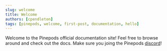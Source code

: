 ```yaml
---
slug: welcome
title: Welcome
authors: [cpendleton]
tags: [pinepods, welcome, first-post, documentation, hello]
---
```


Welcome to the Pinepods official documentation site! Feel free to browse around and check out the docs. Make sure you joing the Pinepods [discord](https://discord.gg/ZkrDqPrf)!
